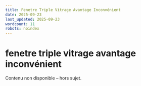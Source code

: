```yaml
---
title: Fenetre Triple Vitrage Avantage Inconvénient
date: 2025-09-23
last_updated: 2025-09-23
wordcount: 11
robots: noindex
---
```


# fenetre triple vitrage avantage inconvénient

Contenu non disponible – hors sujet.